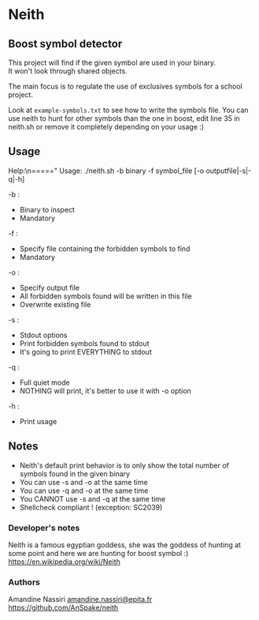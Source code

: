 # Neith

## Boost symbol detector
This project will find if the given symbol are used in your binary.  
It won't look through shared objects.

The main focus is to regulate the use of exclusives symbols for a school
project.

Look at `example-symbols.txt` to see how to write the symbols file.
You can use neith to hunt for other symbols than the one in boost,
edit line 35 in neith.sh or remove it completely depending on your usage :)

## Usage
Help:\n====="
Usage: ./neith.sh -b binary -f symbol_file [-o outputfile|-s|-q|-h]

-b :
* Binary to inspect
* Mandatory

-f :
* Specify file containing the forbidden symbols to find
* Mandatory

-o :
* Specify output file
* All forbidden symbols found will be written in this file
* Overwrite existing file

-s :
* Stdout options
* Print forbidden symbols found to stdout
* It's going to print EVERYTHING to stdout

-q :
* Full quiet mode
* NOTHING will print, it's better to use it with -o option

-h :
* Print usage

## Notes
* Neith's default print behavior is to only show the total number of symbols found in the given binary
* You can use -s and -o at the same time
* You can use -q and -o at the same time
* You CANNOT use -s and -q at the same time
* Shellcheck compliant ! (exception: SC2039)

### Developer's notes
Neith is a famous egyptian goddess, she was the goddess of hunting at some
point and here we are hunting for boost symbol :)  
<https://en.wikipedia.org/wiki/Neith>

### Authors
Amandine Nassiri <amandine.nassiri@epita.fr>  
https://github.com/AnSpake/neith
